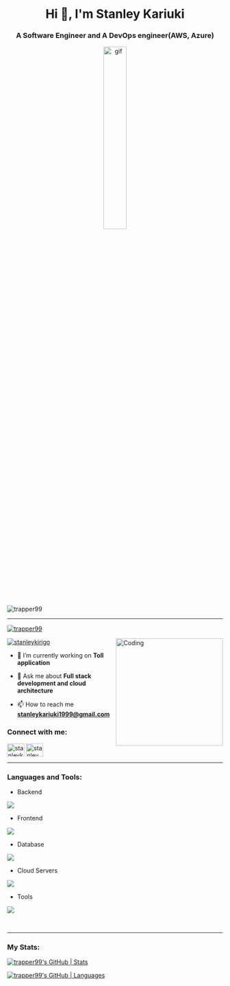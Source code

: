 <h1 align="center">Hi 👋, I'm Stanley Kariuki</h1>
<h3 align="center">A Software Engineer and A DevOps engineer(AWS, Azure)</h3>
<p align="center"><img src="https://user-images.githubusercontent.com/74038190/212748842-9fcbad5b-6173-4175-8a61-521f3dbb7514.gif" alt="gif" width="33%" /></p>

<p align="left" width="100%"> <img src="https://komarev.com/ghpvc/?username=trapper99&label=Profile%20views&color=0e75b6&style=flat" alt="trapper99" /> </p>

---

<p align="left"> <a href="https://github.com/ryo-ma/github-profile-trophy"><img src="https://github-profile-trophy.vercel.app/?username=trapper99" alt="trapper99" /></a> </p>

<img align="right" alt="Coding" width="250" src="https://user-images.githubusercontent.com/74038190/229223263-cf2e4b07-2615-4f87-9c38-e37600f8381a.gif">
<p align="left"> <a href="https://twitter.com/stanleykirigo" target="blank"><img src="https://img.shields.io/twitter/follow/stanleykirigo?logo=twitter&style=for-the-badge" alt="stanleykirigo" /></a> </p>

- 🔭 I’m currently working on **Toll application**

- 💬 Ask me about **Full stack development and cloud architecture**

- 📫 How to reach me **stanleykariuki1999@gmail.com**

<a href="https://developers.google.com/profile/badges/events/io/2024/registered" target="blank"></a>

<h3 align="left">Connect with me:</h3>
<p align="left">
<a href="https://twitter.com/stanleykirigo" target="blank"><img align="center" src="https://raw.githubusercontent.com/rahuldkjain/github-profile-readme-generator/master/src/images/icons/Social/twitter.svg" alt="stanleykirigo" height="30" width="40" /></a>
<a href="https://linkedin.com/in/stanley kariuki" target="blank"><img align="center" src="https://raw.githubusercontent.com/rahuldkjain/github-profile-readme-generator/master/src/images/icons/Social/linked-in-alt.svg" alt="stanley kariuki" height="30" width="40" /></a>
</p>

---
<h3 align="left">Languages and Tools:</h3>
<ul>
<li>Backend</li>
</ul>
<p align="left">
  <a href="https://skillicons.dev">
    <img src="https://skillicons.dev/icons?i=rust,golang,java,nodejs,py,spring,flask,fastapi,express,nestjs">
  </a>
</p>
<ul>
<li>Frontend</li>
</ul>
<p align="left">
  <a href="https://skillicons.dev">
    <img src="https://skillicons.dev/icons?i=ts,js,react,vue,nextjs,redux,tailwind,materialui">
  </a>
</p>
<ul>
<li>Database</li>
</ul>
<p align="left">
  <a href="https://skillicons.dev">
    <img src="https://skillicons.dev/icons?i=mongodb,mysql,postgresql,dynamodb">
  </a>
</p>
<ul>
<li>Cloud Servers</li>
</ul>
<p align="left">
  <a href="https://skillicons.dev">
    <img src="https://skillicons.dev/icons?i=azure,aws,firebase,cloudflare">
  </a>
</p>
<ul>
<li>Tools</li>
</ul>
<p align="left">
  <a href="https://skillicons.dev">
    <img src="https://skillicons.dev/icons?i=git,github,github_actions,docker,figma,xd,idea,vscode,postman,linux, kubernetes">
  </a>
</p>
<br>

---

<h3 align="left">My Stats: </h3>
<p align="center" width="100%">
 
 [![trapper99's GitHub | Stats](https://stats.quira.sh/trapper99/github?theme=dark)](https://quira.sh?utm_source=widgets&utm_campaign=trapper99)
 
</p>

[![trapper99's GitHub | Languages](https://stats.quine.sh/trapper99/languages-over-time?theme=dark)](https://quine.sh?utm_source=widgets&utm_campaign=trapper99)
